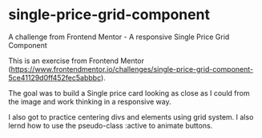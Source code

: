 # single-price-grid-component
A challenge from Frontend Mentor - A responsive Single Price Grid Component

This is an exercise from Frontend Mentor (https://www.frontendmentor.io/challenges/single-price-grid-component-5ce41129d0ff452fec5abbbc).

The goal was to build a Single price card looking as close as I could from the image and work thinking in a responsive way.

I also got to practice centering divs and elements using grid system. I also lernd how to use the pseudo-class :active to animate buttons.
